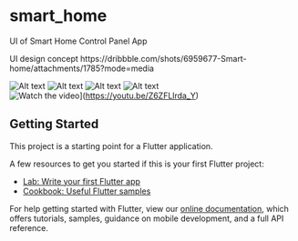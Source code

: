 # smart_home

<p> UI of Smart Home Control Panel App
<p> UI design  concept https://dribbble.com/shots/6959677-Smart-home/attachments/1785?mode=media
  
![Alt text](https://github.com/ertcs/smart_home/blob/master/screenshot/Screenshot%202019-08-19%20at%2010.44.45%20AM.png)
![Alt text](https://github.com/ertcs/smart_home/blob/master/screenshot/Screenshot%202019-08-19%20at%2010.45.35%20AM.png)
![Alt text](https://github.com/ertcs/smart_home/blob/master/screenshot/Screenshot%202019-08-19%20at%2010.50.45%20AM.png)
![Alt text](https://github.com/ertcs/smart_home/blob/master/screenshot/Screenshot%202019-08-19%20at%2010.51.09%20AM.png)  
![Watch the video](http://i3.ytimg.com/vi/Z6ZFLlrda_Y/maxresdefault.jpg)](https://youtu.be/Z6ZFLlrda_Y)

## Getting Started

This project is a starting point for a Flutter application.

A few resources to get you started if this is your first Flutter project:

- [Lab: Write your first Flutter app](https://flutter.dev/docs/get-started/codelab)
- [Cookbook: Useful Flutter samples](https://flutter.dev/docs/cookbook)

For help getting started with Flutter, view our
[online documentation](https://flutter.dev/docs), which offers tutorials,
samples, guidance on mobile development, and a full API reference.
